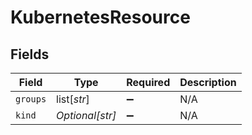 # KubernetesResource


## Fields

| Field              | Type               | Required           | Description        |
| ------------------ | ------------------ | ------------------ | ------------------ |
| `groups`           | list[*str*]        | :heavy_minus_sign: | N/A                |
| `kind`             | *Optional[str]*    | :heavy_minus_sign: | N/A                |